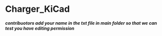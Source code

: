 # Charger_KiCad
##### contribuotors add your name in the txt file in main folder so that we can test you have editing permission
